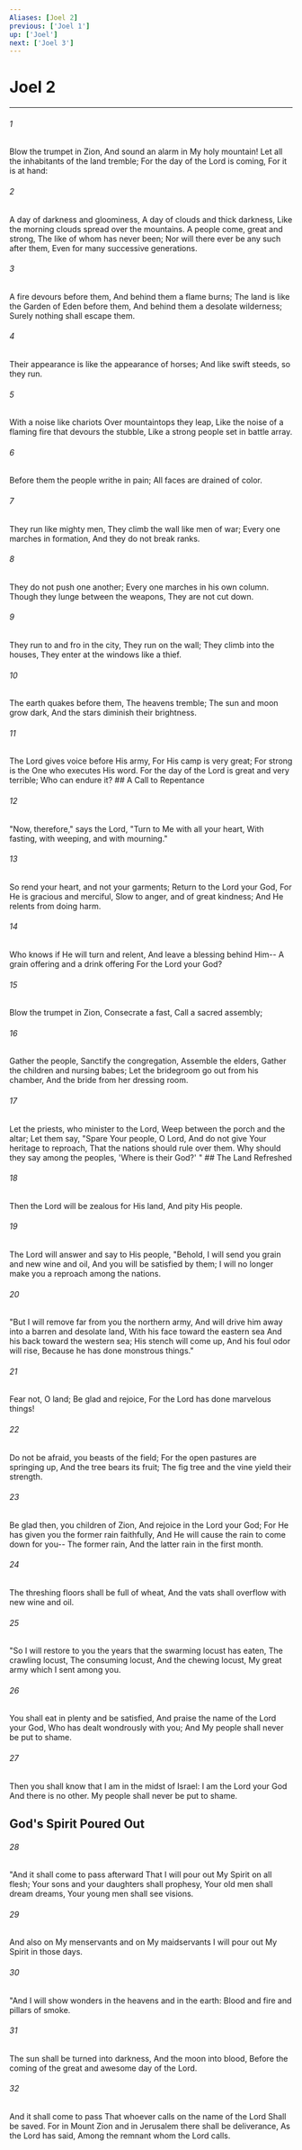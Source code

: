 ```yaml
---
Aliases: [Joel 2]
previous: ['Joel 1']
up: ['Joel']
next: ['Joel 3']
---
```

# Joel 2

***


###### 1 
Blow the trumpet in Zion, And sound an alarm in My holy mountain! Let all the inhabitants of the land tremble; For the day of the Lord is coming, For it is at hand: 

###### 2 
A day of darkness and gloominess, A day of clouds and thick darkness, Like the morning clouds spread over the mountains. A people come, great and strong, The like of whom has never been; Nor will there ever be any such after them, Even for many successive generations. 

###### 3 
A fire devours before them, And behind them a flame burns; The land is like the Garden of Eden before them, And behind them a desolate wilderness; Surely nothing shall escape them. 

###### 4 
Their appearance is like the appearance of horses; And like swift steeds, so they run. 

###### 5 
With a noise like chariots Over mountaintops they leap, Like the noise of a flaming fire that devours the stubble, Like a strong people set in battle array. 

###### 6 
Before them the people writhe in pain; All faces are drained of color. 

###### 7 
They run like mighty men, They climb the wall like men of war; Every one marches in formation, And they do not break ranks. 

###### 8 
They do not push one another; Every one marches in his own column. Though they lunge between the weapons, They are not cut down. 

###### 9 
They run to and fro in the city, They run on the wall; They climb into the houses, They enter at the windows like a thief. 

###### 10 
The earth quakes before them, The heavens tremble; The sun and moon grow dark, And the stars diminish their brightness. 

###### 11 
The Lord gives voice before His army, For His camp is very great; For strong is the One who executes His word. For the day of the Lord is great and very terrible; Who can endure it? ## A Call to Repentance 

###### 12 
"Now, therefore," says the Lord, "Turn to Me with all your heart, With fasting, with weeping, and with mourning." 

###### 13 
So rend your heart, and not your garments; Return to the Lord your God, For He is gracious and merciful, Slow to anger, and of great kindness; And He relents from doing harm. 

###### 14 
Who knows if He will turn and relent, And leave a blessing behind Him-- A grain offering and a drink offering For the Lord your God? 

###### 15 
Blow the trumpet in Zion, Consecrate a fast, Call a sacred assembly; 

###### 16 
Gather the people, Sanctify the congregation, Assemble the elders, Gather the children and nursing babes; Let the bridegroom go out from his chamber, And the bride from her dressing room. 

###### 17 
Let the priests, who minister to the Lord, Weep between the porch and the altar; Let them say, "Spare Your people, O Lord, And do not give Your heritage to reproach, That the nations should rule over them. Why should they say among the peoples, 'Where is their God?' " ## The Land Refreshed 

###### 18 
Then the Lord will be zealous for His land, And pity His people. 

###### 19 
The Lord will answer and say to His people, "Behold, I will send you grain and new wine and oil, And you will be satisfied by them; I will no longer make you a reproach among the nations. 

###### 20 
"But I will remove far from you the northern army, And will drive him away into a barren and desolate land, With his face toward the eastern sea And his back toward the western sea; His stench will come up, And his foul odor will rise, Because he has done monstrous things." 

###### 21 
Fear not, O land; Be glad and rejoice, For the Lord has done marvelous things! 

###### 22 
Do not be afraid, you beasts of the field; For the open pastures are springing up, And the tree bears its fruit; The fig tree and the vine yield their strength. 

###### 23 
Be glad then, you children of Zion, And rejoice in the Lord your God; For He has given you the former rain faithfully, And He will cause the rain to come down for you-- The former rain, And the latter rain in the first month. 

###### 24 
The threshing floors shall be full of wheat, And the vats shall overflow with new wine and oil. 

###### 25 
"So I will restore to you the years that the swarming locust has eaten, The crawling locust, The consuming locust, And the chewing locust, My great army which I sent among you. 

###### 26 
You shall eat in plenty and be satisfied, And praise the name of the Lord your God, Who has dealt wondrously with you; And My people shall never be put to shame. 

###### 27 
Then you shall know that I am in the midst of Israel: I am the Lord your God And there is no other. My people shall never be put to shame.

## God's Spirit Poured Out 

###### 28 
"And it shall come to pass afterward That I will pour out My Spirit on all flesh; Your sons and your daughters shall prophesy, Your old men shall dream dreams, Your young men shall see visions. 

###### 29 
And also on My menservants and on My maidservants I will pour out My Spirit in those days. 

###### 30 
"And I will show wonders in the heavens and in the earth: Blood and fire and pillars of smoke. 

###### 31 
The sun shall be turned into darkness, And the moon into blood, Before the coming of the great and awesome day of the Lord. 

###### 32 
And it shall come to pass That whoever calls on the name of the Lord Shall be saved. For in Mount Zion and in Jerusalem there shall be deliverance, As the Lord has said, Among the remnant whom the Lord calls.
